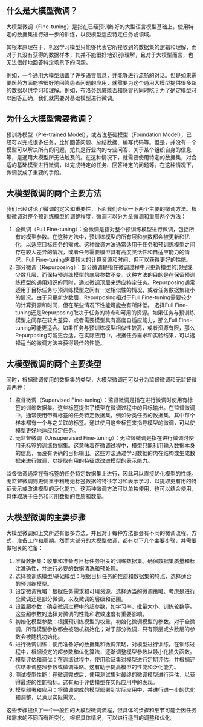 ## 什么是大模型微调？

大模型微调（Fine-tuning）是指在已经预训练好的大型语言模型基础上，使用特定的数据集进行进一步的训练，以使模型适应特定任务或领域。

其根本原理在于，机器学习模型只能够代表它所接收到的数据集的逻辑和理解，而对于其没有获得的数据样本，其并不能很好地识别/理解，且对于大模型而言，也无法很好地回答特定场景下的问题。

例如，一个通用大模型涵盖了许多语言信息，并能够进行流畅的对话。但是如果需要医药方面能够很好地回答患者问题的应用，就需要为这个通用大模型提供很多新的数据以供学习和理解。例如，布洛芬到底能否和感冒药同时吃？为了确定模型可以回答正确，我们就需要对基础模型进行微调。

## 为什么大模型需要微调？

预训练模型（Pre-trained Model），或者说基础模型（Foundation Model），已经可以完成很多任务，比如回答问题、总结数据、编写代码等。但是，并没有一个模型可以解决所有的问题，尤其是行业内的专业问答、关于某个组织自身的信息等，是通用大模型所无法触及的。在这种情况下，就需要使用特定的数据集，对合适的基础模型进行微调，以完成特定的任务、回答特定的问题等。在这种情况下，微调就成了重要的手段。


## 大模型微调的两个主要方法

我们已经讨论了微调的定义和重要性，下面我们介绍一下两个主要的微调方法。根据微调对整个预训练模型的调整程度，微调可以分为全微调和重用两个方法：

1. 全微调（Full Fine-tuning）：全微调是指对整个预训练模型进行微调，包括所有的模型参数。在这种方法中，预训练模型的所有层和参数都会被更新和优化，以适应目标任务的需求。这种微调方法通常适用于任务和预训练模型之间存在较大差异的情况，或者任务需要模型具有高度灵活性和自适应能力的情况。Full Fine-tuning需要较大的计算资源和时间，但可以获得更好的性能。
2. 部分微调（Repurposing）：部分微调是指在微调过程中只更新模型的顶层或少数几层，而保持预训练模型的底层参数不变。这种方法的目的是在保留预训练模型的通用知识的同时，通过微调顶层来适应特定任务。Repurposing通常适用于目标任务与预训练模型之间有一定相似性的情况，或者任务数据集较小的情况。由于只更新少数层，Repurposing相对于Full Fine-tuning需要较少的计算资源和时间，但在某些情况下性能可能会有所降低。
选择Full Fine-tuning还是Repurposing取决于任务的特点和可用的资源。如果任务与预训练模型之间存在较大差异，或者需要模型具有高度自适应能力，那么Full Fine-tuning可能更适合。如果任务与预训练模型相似性较高，或者资源有限，那么Repurposing可能更合适。在实际应用中，根据任务需求和实验结果，可以选择适当的微调方法来获得最佳的性能。

## 大模型微调的两个主要类型

同时，根据微调使用的数据集的类型，大模型微调还可以分为监督微调和无监督微调两种：

1. 监督微调（Supervised Fine-tuning）：监督微调是指在进行微调时使用有标签的训练数据集。这些标签提供了模型在微调过程中的目标输出。在监督微调中，通常使用带有标签的任务特定数据集，例如分类任务的数据集，其中每个样本都有一个与之关联的标签。通过使用这些标签来指导模型的微调，可以使模型更好地适应特定任务。
2. 无监督微调（Unsupervised Fine-tuning）：无监督微调是指在进行微调时使用无标签的训练数据集。这意味着在微调过程中，模型只能利用输入数据本身的信息，而没有明确的目标输出。这些方法通过学习数据的内在结构或生成数据来进行微调，以提取有用的特征或改进模型的表示能力。

监督微调通常在有标签的任务特定数据集上进行，因此可以直接优化模型的性能。无监督微调则更侧重于利用无标签数据的特征学习和表示学习，以提取更有用的特征表示或改进模型的泛化能力。这两种微调方法可以单独使用，也可以结合使用，具体取决于任务和可用数据的性质和数量。

## 大模型微调的主要步骤

大模型微调如上文所述有很多方法，并且对于每种方法都会有不同的微调流程、方式、准备工作和周期。然而大部分的大模型微调，都有以下几个主要步骤，并需要做相关的准备：

1. 准备数据集：收集和准备与目标任务相关的训练数据集。确保数据集质量和标注准确性，并进行必要的数据清洗和预处理。
2. 选择预训练模型/基础模型：根据目标任务的性质和数据集的特点，选择适合的预训练模型。
3. 设定微调策略：根据任务需求和可用资源，选择适当的微调策略。考虑是进行全微调还是部分微调，以及微调的层级和范围。
4. 设置超参数：确定微调过程中的超参数，如学习率、批量大小、训练轮数等。这些超参数的选择对微调的性能和收敛速度有重要影响。
5. 初始化模型参数：根据预训练模型的权重，初始化微调模型的参数。对于全微调，所有模型参数都会被随机初始化；对于部分微调，只有顶层或少数层的参数会被随机初始化。
6. 进行微调训练：使用准备好的数据集和微调策略，对模型进行训练。在训练过程中，根据设定的超参数和优化算法，逐渐调整模型参数以最小化损失函数。
7. 模型评估和调优：在训练过程中，使用验证集对模型进行定期评估，并根据评估结果调整超参数或微调策略。这有助于提高模型的性能和泛化能力。
8. 测试模型性能：在微调完成后，使用测试集对最终的微调模型进行评估，以获得最终的性能指标。这有助于评估模型在实际应用中的表现。
9. 模型部署和应用：将微调完成的模型部署到实际应用中，并进行进一步的优化和调整，以满足实际需求。

这些步骤提供了一个一般性的大模型微调流程，但具体的步骤和细节可能会因任务和需求的不同而有所变化。根据具体情况，可以进行适当的调整和优化。